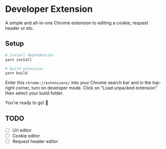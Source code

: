 # Developer Extension

A simple and all-in-one Chrome extension to editing a cookie, request header or etc.

## Setup

```bash
# install dependencies
yarn install

# build extension
yarn build
```

Enter this `chrome://extensions/` into your Chrome search bar and in the top-right corner, turn on developer mode. Click
on “Load unpacked extension” then select your build folder.

You're ready to go! :tada:

## TODO

* [ ] Url editor
* [ ] Cookie editor
* [ ] Request header editor
